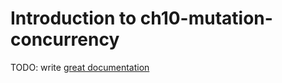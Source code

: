 # Introduction to ch10-mutation-concurrency

TODO: write [great documentation](http://jacobian.org/writing/what-to-write/)
